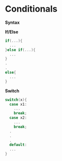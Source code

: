 # Conditionals

**Syntax**

**If/Else**

```cpp
if(...){
  ...
}else if(...){
  ...
}
.
.
else{
  ...
}
```

**Switch**

```cpp
switch(x){
  case x1:
    ...
    break;
  case x2:
    ...
    break;
  .
  .
  .
  default:
  ...
}
```
